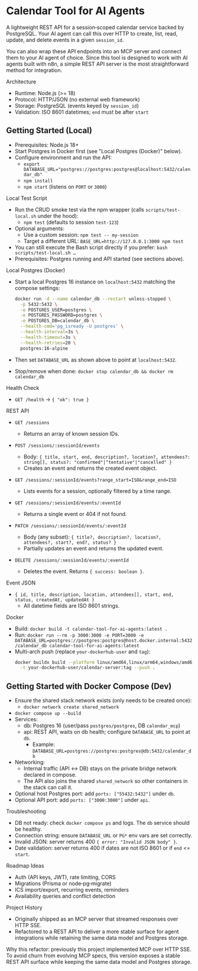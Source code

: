 # Calendar Tool for AI Agents

A lightweight REST API for a session‑scoped calendar service backed by PostgreSQL. Your AI agent can call this over HTTP to create, list, read, update, and delete events in a given `session_id`.

You can also wrap these API endpoints into an MCP server and connect them to your AI agent of choice. Since this tool is designed to work with AI agents built with n8n, a simple REST API server is the most straightforward method for integration.

Architecture
- Runtime: Node.js (>= 18)
- Protocol: HTTP/JSON (no external web framework)
- Storage: PostgreSQL (events keyed by `session_id`)
- Validation: ISO 8601 datetimes; `end` must be after `start`

## Getting Started (Local)
- Prerequisites: Node.js 18+
- Start Postgres in Docker first (see "Local Postgres (Docker)" below).
- Configure environment and run the API:
  - `export DATABASE_URL="postgres://postgres:postgres@localhost:5432/calendar_db"`
  - `npm install`
  - `npm start` (listens on `PORT` or `3000`)

Local Test Script
- Run the CRUD smoke test via the npm wrapper (calls `scripts/test-local.sh` under the hood):
  - `npm test` (defaults to session `test-123`)
- Optional arguments:
  - Use a custom session: `npm test -- my-session`
  - Target a different URL: `BASE_URL=http://127.0.0.1:3000 npm test`
- You can still execute the Bash script directly if you prefer: `bash scripts/test-local.sh …`
- Prerequisites: Postgres running and API started (see sections above).

Local Postgres (Docker)
- Start a local Postgres 16 instance on `localhost:5432` matching the compose settings:

  ```bash
  docker run -d --name calendar_db --restart unless-stopped \
    -p 5432:5432 \
    -e POSTGRES_USER=postgres \
    -e POSTGRES_PASSWORD=postgres \
    -e POSTGRES_DB=calendar_db \
    --health-cmd='pg_isready -U postgres' \
    --health-interval=3s \
    --health-timeout=3s \
    --health-retries=20 \
    postgres:16-alpine
  ```
- Then set `DATABASE_URL` as shown above to point at `localhost:5432`.
- Stop/remove when done: `docker stop calendar_db && docker rm calendar_db`

Health Check
- `GET /health` -> `{ "ok": true }`

REST API
- `GET /sessions`
  - Returns an array of known session IDs.

- `POST /sessions/:sessionId/events`
  - Body: `{ title, start, end, description?, location?, attendees?: string[], status?: "confirmed"|"tentative"|"cancelled" }`
  - Creates an event and returns the created event object.

- `GET /sessions/:sessionId/events?range_start=ISO&range_end=ISO`
  - Lists events for a session, optionally filtered by a time range.

- `GET /sessions/:sessionId/events/:eventId`
  - Returns a single event or 404 if not found.

- `PATCH /sessions/:sessionId/events/:eventId`
  - Body (any subset): `{ title?, description?, location?, attendees?, start?, end?, status? }`
  - Partially updates an event and returns the updated event.

- `DELETE /sessions/:sessionId/events/:eventId`
  - Deletes the event. Returns `{ success: boolean }`.

Event JSON
- `{ id, title, description, location, attendees[], start, end, status, createdAt, updatedAt }`
  - All datetime fields are ISO 8601 strings.

Docker
- Build: `docker build -t calendar-tool-for-ai-agents:latest .`
- Run: `docker run --rm -p 3000:3000 -e PORT=3000 -e DATABASE_URL=postgres://postgres:postgres@host.docker.internal:5432/calendar_db calendar-tool-for-ai-agents:latest`
- Multi-arch push (replace `your-dockerhub-user` and `tag`):
  ```bash
  docker buildx build --platform linux/amd64,linux/arm64,windows/amd64 \
    -t your-dockerhub-user/calendar-server:tag --push .
  ```

## Getting Started with Docker Compose (Dev)
- Ensure the shared stack network exists (only needs to be created once):
  - `docker network create shared_network`
- `docker compose up --build`
- Services:
  - db: Postgres 16 (user/pass `postgres/postgres`, DB `calendar_mcp`)
  - api: REST API, waits on db health; configure `DATABASE_URL` to point at `db`.
    - Example: `DATABASE_URL=postgres://postgres:postgres@db:5432/calendar_db`
- Networking:
  - Internal traffic (API ↔ DB) stays on the private bridge network declared in compose.
  - The API also joins the shared `shared_network` so other containers in the stack can call it.
- Optional host Postgres port: add `ports: ["55432:5432"]` under `db`.
- Optional API port: add `ports: ["3000:3000"]` under `api`.

Troubleshooting
- DB not ready: check `docker compose ps` and logs. The `db` service should be healthy.
- Connection string: ensure `DATABASE_URL` or `PG*` env vars are set correctly.
- Invalid JSON: server returns 400 `{ error: "Invalid JSON body" }`.
- Date validation: server returns 400 if dates are not ISO 8601 or if `end` <= `start`.

Roadmap Ideas
- Auth (API keys, JWT), rate limiting, CORS
- Migrations (Prisma or node‑pg‑migrate)
- ICS import/export, recurring events, reminders
- Availability queries and conflict detection

Project History
- Originally shipped as an MCP server that streamed responses over HTTP SSE.
- Refactored to a REST API to deliver a more stable surface for agent integrations while retaining the same data model and Postgres storage.

Why this refactor: previously this project implemented MCP over HTTP SSE. To avoid churn from evolving MCP specs, this version exposes a stable REST API surface while keeping the same data model and Postgres storage.
